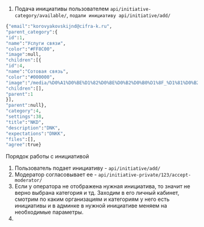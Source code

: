 1. Подача инициативы пользователем `api/initiative-category/available/`, 
`подали инициативу api/initiative/add/` 
```python
{"email":"korovyakovskijnd@cifra-k.ru",
"parent_category":{
"id":1,
"name":"Услуги связи",
"color":"#FF8C00",
"image":null,
"children":[{
"id":4,
"name":"Сотовая связь",
"color":"#000000",
"image":"/media/%D0%A1%D0%BE%D1%82%D0%BE%D0%B2%D0%B0%D1%8F_%D1%81%D0%B2%D1%8F%D0%B7%D1%8C_%D0%BF%D0%BE%D0%B4%D0%BA%D0%B0%D1%82%D0%B5%D0%B3%D0%BE%D1%80%D0%B8%D1%8F_e46hmiU.jpg",
"children":[],
"parent":1
}],
"parent":null},
"category":4,
"settings":38,
"title":"NKD",
"description":"DNK",
"expectations":"DNKK",
"files":[],
"agree":true}
```

Порядок работы с инициативой
1. Пользователь подает инициативу - `api/initiative/add/`
2. Модератор согласовывает ее - `api/initiative-private/123/accept-moderator/`
3. Если у оператора не отображена нужная инициатива, то значит не верно выбрана категория и тд. Заходим в его личный кабинет, смотрим по каким организациям и категориям у него есть инициативы и в админке в нужной инициативе меняем на необходимые параметры. 
4. 